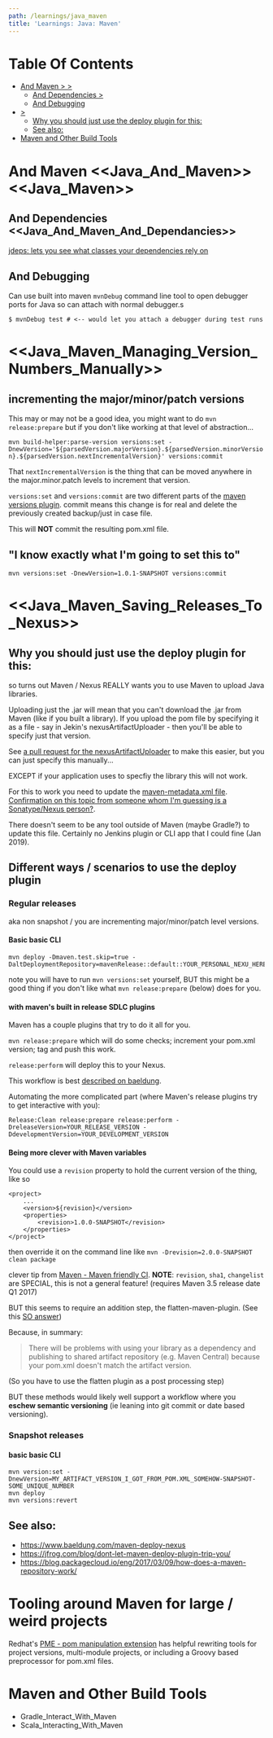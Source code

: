 ```yaml
---
path: /learnings/java_maven
title: 'Learnings: Java: Maven'
---
```

# Table Of Contents

<!-- toc -->

- [And Maven > >](#and-maven--)
  * [And Dependencies >](#and-dependencies-)
  * [And Debugging](#and-debugging)
- [>](#)
  * [Why you should just use the deploy plugin for this:](#why-you-should-just-use-the-deploy-plugin-for-this)
  * [See also:](#see-also)
- [Maven and Other Build Tools](#maven-and-other-build-tools)

<!-- tocstop -->

# And Maven <<Java_And_Maven>> <<Java_Maven>>

## And Dependencies <<Java_And_Maven_And_Dependancies>>

[jdeps: lets you see what classes your dependencies rely on](http://marxsoftware.blogspot.com/2014/03/jdeps.html)

## And Debugging

Can use built into maven `mvnDebug` command line tool to open debugger ports for Java so can attach with normal debugger.s

    $ mvnDebug test # <-- would let you attach a debugger during test runs

# <<Java_Maven_Managing_Version_Numbers_Manually>>

## incrementing the major/minor/patch versions

This may or may not be a good idea, you might want to do `mvn release:prepare` but if you don't like working at that level of abstraction...

`mvn build-helper:parse-version versions:set -DnewVersion='${parsedVersion.majorVersion}.${parsedVersion.minorVersion}.${parsedVersion.nextIncrementalVersion}' versions:commit`

That `nextIncrementalVersion` is the thing that can be moved anywhere in the major.minor.patch levels to increment that version.

`versions:set` and `versions:commit` are two different parts of the [maven versions plugin](https://www.mojohaus.org/versions-maven-plugin/usage.html). commit means this change is for real and delete the previously created backup/just in case file.

This will **NOT** commit the resulting pom.xml file.

## "I know exactly what I'm going to set this to"

`mvn versions:set -DnewVersion=1.0.1-SNAPSHOT versions:commit`


# <<Java_Maven_Saving_Releases_To_Nexus>>

## Why you should just use the deploy plugin for this:

so turns out Maven / Nexus REALLY wants you to use Maven to upload Java libraries.

Uploading just the .jar will mean that you can't download the .jar from Maven (like if you built a library).
If you upload the pom file by specifying it as a file - say in Jekin's nexusArtifactUploader - then you'll be able to specify just that version.

See [a pull request for the nexusArtifactUploader](https://github.com/jenkinsci/nexus-artifact-uploader-plugin/pull/13) to make this easier, but you can just specify this manually...

EXCEPT if your application uses to specfiy the library this will not work.

For this to work you need to update the [maven-metadata.xml file](http://maven.apache.org/ref/3.2.5/maven-repository-metadata/repository-metadata.html). [Confirmation on this topic from someone whom I'm guessing is a Sonatype/Nexus person?](https://support.sonatype.com/hc/en-us/articles/213465818/comments/203642978).

There doesn't seem to be any tool outside of Maven (maybe Gradle?) to update this file. Certainly no Jenkins plugin or CLI app that I could fine (Jan 2019).

## Different ways / scenarios to use the deploy plugin

### Regular releases

aka non snapshot / you are incrementing major/minor/patch level versions.

#### Basic basic CLI

    mvn deploy -Dmaven.test.skip=true -DaltDeploymentRepository=mavenRelease::default::YOUR_PERSONAL_NEXU_HERE

note you will have to run `mvn versions:set` yourself, BUT this might be a good thing if you don't like what `mvn release:prepare` (below) does for you.

#### with maven's built in release SDLC plugins

Maven has a couple plugins that try to do it all for you.

`mvn release:prepare` which will do some checks; increment your pom.xml version; tag and push this work.

`release:perform` will deploy this to your Nexus.

This workflow is best [described on baeldung](https://www.baeldung.com/maven-release-nexus).

Automating the more complicated part (where Maven's release plugins try to get interactive with you):

    Release:Clean release:prepare release:perform -DreleaseVersion=YOUR_RELEASE_VERSION -DdevelopmentVersion=YOUR_DEVELOPMENT_VERSION

#### Being more clever with Maven variables

You could use a `revision` property to hold the current version of the thing, like so

    <project>
        ...
        <version>${revision}</version>
        <properties>
            <revision>1.0.0-SNAPSHOT</revision>
        </properties>
    </project>

then override it on the command line like `mvn -Drevision=2.0.0-SNAPSHOT clean package`

clever tip from [Maven - Maven friendly CI](https://maven.apache.org/maven-ci-friendly.html). **NOTE**: `revision`, `sha1`, `changelist` are SPECIAL, this is not a general feature! (requires Maven 3.5 release date Q1 2017)

BUT this seems to require an addition step, the flatten-maven-plugin. (See this [SO answer](https://stackoverflow.com/a/60615450))

Because, in summary:

> There will be problems with using your library as a dependency and publishing to shared artifact repository (e.g. Maven Central) because your pom.xml doesn't match the artifact version.

(So you have to use the flatten plugin as a post processing step)

BUT these methods would likely well support a workflow where you **eschew semantic versioning** (ie leaning into git commit or date based versioning).

### Snapshot releases

#### basic basic CLI

    mvn version:set -DnewVersion=MY_ARTIFACT_VERSION_I_GOT_FROM_POM.XML_SOMEHOW-SNAPSHOT-SOME_UNIQUE_NUMBER
    mvn deploy
    mvn versions:revert


## See also:

  * https://www.baeldung.com/maven-deploy-nexus
  * https://jfrog.com/blog/dont-let-maven-deploy-plugin-trip-you/
  * https://blog.packagecloud.io/eng/2017/03/09/how-does-a-maven-repository-work/


# Tooling around Maven for large / weird projects

Redhat's [PME - pom manipulation extension](https://release-engineering.github.io/pom-manipulation-ext/) has helpful rewriting tools for project versions, multi-module projects, or including a Groovy based preprocessor for pom.xml files.

# Maven and Other Build Tools

  * Gradle_Interact_With_Maven
  * Scala_Interacting_With_Maven
